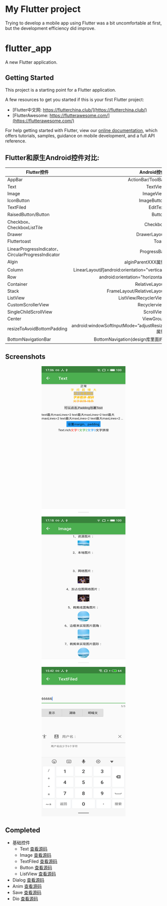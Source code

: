 # My Flutter project
Trying to develop a mobile app using Flutter was a bit uncomfortable at first, but the development efficiency did improve.  

# flutter_app

A new Flutter application.

## Getting Started

This project is a starting point for a Flutter application. 

A few resources to get you started if this is your first Flutter project:

- [Flutter中文网: https://flutterchina.club/](https://flutterchina.club/)
- [FlutterAwesome: https://flutterawesome.com/](https://flutterawesome.com/)

For help getting started with Flutter, view our 
[online documentation](https://flutter.io/docs), which offers tutorials, 
samples, guidance on mobile development, and a full API reference.  
  
## Flutter和原生Android控件对比:  
| Flutter控件 | Android控件 | 
| - | -: | 
| AppBar | ActionBar/ToolBar| 
| Text | TextView | 
| Image | ImageView | 
| IconButton | ImageButton | 
| TextFiled | EditText | 
| RaisedButton/Button | Button | 
| Checkbox、CheckboxListTile | Checkbox | 
| Drawer | DrawerLayout | 
| Fluttertoast | Toast | 
| LinearProgressIndicator、CircularProgressIndicator | ProgressBar | 
| Algin | alginParentXXX属性 | 
| Column | LinearLayout的android:orientation="vertical" | 
| Row | android:orientation="horizontal" | 
| Container | RelativeLayout | 
| Stack | FrameLayout/RelativeLayout | 
| ListView | ListView/RecyclerView | 
| CustomScrollerView | Recyclerview | 
| SingleChildScrollView | ScrollView | 
| Center | ViewGroup | 
| resizeToAvoidBottomPadding | android:windowSoftInputMode=”adjustResize属性 | 
| BottomNavigationBar | BottomNavigation(design库里面的) | 


## Screenshots
<div align="center">
<img src="/Screenshots/text.png"  height="480" width="270">
<img src="/Screenshots/image.png"  height="480" width="270">
<img src="/Screenshots/textfiled.png"  height="480" width="270">
</div>

## Completed

+ 基础控件
    + Text   [查看源码](/lib/widget/child/child_text.dart)
    + Image  [查看源码](/lib/widget/child/child_image.dart)
    + TextFiled  [查看源码](/lib/widget/child/child_textfiled.dart)
    + Button  [查看源码](/lib/widget/child/child_button.dart)
    + ListView  [查看源码](/lib/widget/child/child_listView.dart)
+ Dialog  [查看源码](/lib/widget/child/my_dialog.dart)
+ Anim  [查看源码](/lib/widget/child/my_anim.dart)
+ Save  [查看源码](/lib/widget/child/my_save.dart)
+ Dio  [查看源码](/lib/widget/child/my_dio.dart)        